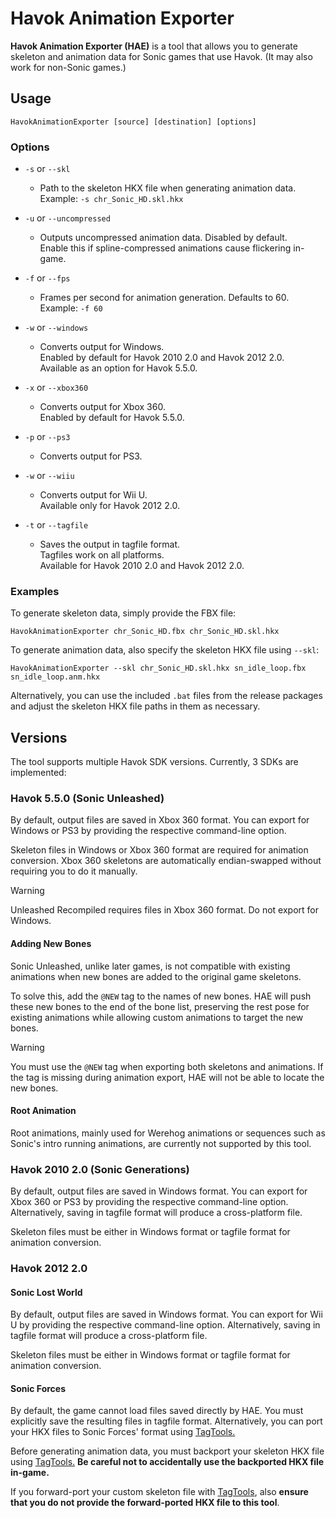 # Havok Animation Exporter

**Havok Animation Exporter (HAE)** is a tool that allows you to generate skeleton and animation data for Sonic games that use Havok. (It may also work for non-Sonic games.)

## Usage

```
HavokAnimationExporter [source] [destination] [options]
```

### Options

* `-s` or `--skl`
    * Path to the skeleton HKX file when generating animation data.  
Example: `-s chr_Sonic_HD.skl.hkx`

* `-u` or `--uncompressed`

    * Outputs uncompressed animation data. Disabled by default.  
Enable this if spline-compressed animations cause flickering in-game.

* `-f` or `--fps`

    * Frames per second for animation generation. Defaults to 60.  
Example: `-f 60`

* `-w` or `--windows`

    * Converts output for Windows.  
Enabled by default for Havok 2010 2.0 and Havok 2012 2.0.  
Available as an option for Havok 5.5.0.

* `-x` or `--xbox360`

    * Converts output for Xbox 360.  
Enabled by default for Havok 5.5.0.

* `-p` or `--ps3`

    * Converts output for PS3.

* `-w` or `--wiiu`

    * Converts output for Wii U.  
Available only for Havok 2012 2.0.

* `-t` or `--tagfile`

    * Saves the output in tagfile format.  
Tagfiles work on all platforms.  
Available for Havok 2010 2.0 and Havok 2012 2.0.

### Examples

To generate skeleton data, simply provide the FBX file:

```
HavokAnimationExporter chr_Sonic_HD.fbx chr_Sonic_HD.skl.hkx
```

To generate animation data, also specify the skeleton HKX file using `--skl`:
```
HavokAnimationExporter --skl chr_Sonic_HD.skl.hkx sn_idle_loop.fbx sn_idle_loop.anm.hkx
```

Alternatively, you can use the included `.bat` files from the release packages and adjust the skeleton HKX file paths in them as necessary.

## Versions

The tool supports multiple Havok SDK versions. Currently, 3 SDKs are implemented:

### Havok 5.5.0 (Sonic Unleashed)

By default, output files are saved in Xbox 360 format. You can export for Windows or PS3 by providing the respective command-line option.

Skeleton files in Windows or Xbox 360 format are required for animation conversion. Xbox 360 skeletons are automatically endian-swapped without requiring you to do it manually.

> [!WARNING]
> Unleashed Recompiled requires files in Xbox 360 format. Do not export for Windows.

#### Adding New Bones

Sonic Unleashed, unlike later games, is not compatible with existing animations when new bones are added to the original game skeletons.

To solve this, add the `@NEW` tag to the names of new bones.
HAE will push these new bones to the end of the bone list, preserving the rest pose for existing animations while allowing custom animations to target the new bones.

> [!WARNING]
> You must use the `@NEW` tag when exporting both skeletons and animations.
If the tag is missing during animation export, HAE will not be able to locate the new bones.

#### Root Animation

Root animations, mainly used for Werehog animations or sequences such as Sonic's intro running animations, are currently not supported by this tool.

### Havok 2010 2.0 (Sonic Generations)

By default, output files are saved in Windows format. You can export for Xbox 360 or PS3 by providing the respective command-line option. Alternatively, saving in tagfile format will produce a cross-platform file.

Skeleton files must be either in Windows format or tagfile format for animation conversion.

### Havok 2012 2.0

#### Sonic Lost World

By default, output files are saved in Windows format. You can export for Wii U by providing the respective command-line option. Alternatively, saving in tagfile format will produce a cross-platform file.

Skeleton files must be either in Windows format or tagfile format for animation conversion.

#### Sonic Forces

By default, the game cannot load files saved directly by HAE. You must explicitly save the resulting files in tagfile format. Alternatively, you can port your HKX files to Sonic Forces' format using [TagTools.](https://github.com/blueskythlikesclouds/TagTools)

Before generating animation data, you must backport your skeleton HKX file using [TagTools.](https://github.com/blueskythlikesclouds/TagTools) **Be careful not to accidentally use the backported HKX file in-game.** 

If you forward-port your custom skeleton file with [TagTools](https://github.com/blueskythlikesclouds/TagTools), also **ensure that you do not provide the forward-ported HKX file to this tool**.